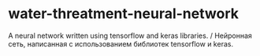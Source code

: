 # water-threatment-neural-network
A neural network written using tensorflow and keras libraries. / Нейронная сеть, написанная с использованием библиотек tensorflow и keras.
